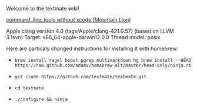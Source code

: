 Welcome to the textmate wiki!

[command_line_tools without xcode (Mountain Lion)](http://adcdownload.apple.com/Developer_Tools/command_line_tools_os_x_mountain_lion_for_xcode__august_2012/command_line_tools_for_xcode_os_x_mountain_lion_aug_2012.dmg)

Apple clang version 4.0 (tags/Apple/clang-421.0.57) (based on LLVM 3.1svn) Target: x86_64-apple-darwin12.0.0 Thread model: posix

Here are particaly changed instructions for installing it with homebrew:

* ```brew install ragel boost pgrep multimarkdown hg brew install --HEAD https://raw.github.com/adamv/homebrew-alt/master/head-only/ninja.rb```

* ```git clone https://github.com/textmate/textmate.git```

* ```cd textmate```

* ```./configure && ninja```
